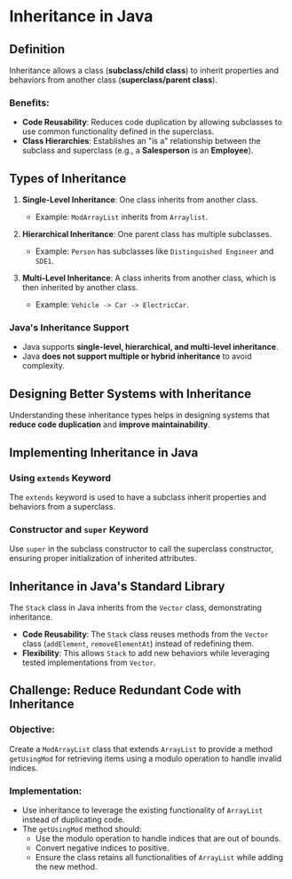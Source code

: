 # Inheritance in Java

## Definition
Inheritance allows a class (**subclass/child class**) to inherit properties and behaviors from another class (**superclass/parent class**).

### Benefits:
- **Code Reusability**: Reduces code duplication by allowing subclasses to use common functionality defined in the superclass.
- **Class Hierarchies**: Establishes an "is a" relationship between the subclass and superclass (e.g., a **Salesperson** is an **Employee**).

## Types of Inheritance

1. **Single-Level Inheritance**: One class inherits from another class.
    - Example: `ModArrayList` inherits from `Arraylist`.

2. **Hierarchical Inheritance**: One parent class has multiple subclasses.
    - Example: `Person` has subclasses like `Distinguished Engineer` and `SDE1`.

3. **Multi-Level Inheritance**: A class inherits from another class, which is then inherited by another class.
    - Example: `Vehicle -> Car -> ElectricCar`.

### Java's Inheritance Support
- Java supports **single-level, hierarchical, and multi-level inheritance**.
- Java **does not support multiple or hybrid inheritance** to avoid complexity.

## Designing Better Systems with Inheritance
Understanding these inheritance types helps in designing systems that **reduce code duplication** and **improve maintainability**.

## Implementing Inheritance in Java
### Using `extends` Keyword
The `extends` keyword is used to have a subclass inherit properties and behaviors from a superclass.

### Constructor and `super` Keyword
Use `super` in the subclass constructor to call the superclass constructor, ensuring proper initialization of inherited attributes.

## Inheritance in Java's Standard Library
The `Stack` class in Java inherits from the `Vector` class, demonstrating inheritance.

- **Code Reusability**: The `Stack` class reuses methods from the `Vector` class (`addElement`, `removeElementAt`) instead of redefining them.
- **Flexibility**: This allows `Stack` to add new behaviors while leveraging tested implementations from `Vector`.

## Challenge: Reduce Redundant Code with Inheritance
### Objective:
Create a `ModArrayList` class that extends `ArrayList` to provide a method `getUsingMod` for retrieving items using a modulo operation to handle invalid indices.

### Implementation:
- Use inheritance to leverage the existing functionality of `ArrayList` instead of duplicating code.
- The `getUsingMod` method should:
    - Use the modulo operation to handle indices that are out of bounds.
    - Convert negative indices to positive.
    - Ensure the class retains all functionalities of `ArrayList` while adding the new method.

    


